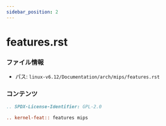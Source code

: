 ```yaml
---
sidebar_position: 2
---
```

# features.rst

### ファイル情報

- パス: `linux-v6.12/Documentation/arch/mips/features.rst`

### コンテンツ

```rst
.. SPDX-License-Identifier: GPL-2.0

.. kernel-feat:: features mips

```
